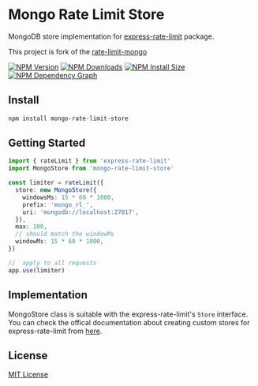 # Mongo Rate Limit Store

MongoDB store implementation for [express-rate-limit](https://npmjs.com/package/express-rate-limit) package.

This project is fork of the [rate-limit-mongo](https://npmjs.com/package/rate-limit-mongo)

[![NPM Version][npm-version-image]][npm-url]
[![NPM Downloads][npm-downloads-image]][npm-url]
[![NPM Install Size][npm-install-size-image]][npm-install-size-url]
[![NPM Dependency Graph][npm-dependency-graph-image]][npm-dependency-graph-url]

## Install

```bash
npm install mongo-rate-limit-store
```

## Getting Started

```typescript
import { rateLimit } from 'express-rate-limit'
import MongoStore from 'mongo-rate-limit-store'

const limiter = rateLimit({
  store: new MongoStore({
    windowsMs: 15 * 60 * 1000,
    prefix: 'mongo_rl_',
    uri: 'mongodb://localhost:27017',
  }),
  max: 100,
  // should match the windowMs
  windowMs: 15 * 60 * 1000,
})

//  apply to all requests
app.use(limiter)
```

## Implementation

MongoStore class is suitable with the express-rate-limit's `Store` interface. You can check the offical documentation about creating custom stores for express-rate-limit from [here][creating-a-store].

## License

[MIT License](./LICENSE)

<!-- References -->

[npm-downloads-image]: https://badgen.net/npm/dm/mongo-rate-limit-store
[npm-url]: https://npmjs.org/package/mongo-rate-limit-store
[npm-version-image]: https://badgen.net/npm/v/mongo-rate-limit-store
[npm-install-size-image]: https://packagephobia.com/badge?p=mongo-rate-limit-store
[npm-install-size-url]: https://packagephobia.com/result?p=mongo-rate-limit-store
[npm-dependency-graph-image]: https://img.shields.io/badge/dependency%20graph-00ddff
[npm-dependency-graph-url]: https://npmgraph.js.org/?q=mongo-rate-limit-store
[creating-a-store]: https://express-rate-limit.mintlify.app/guides/creating-a-store
